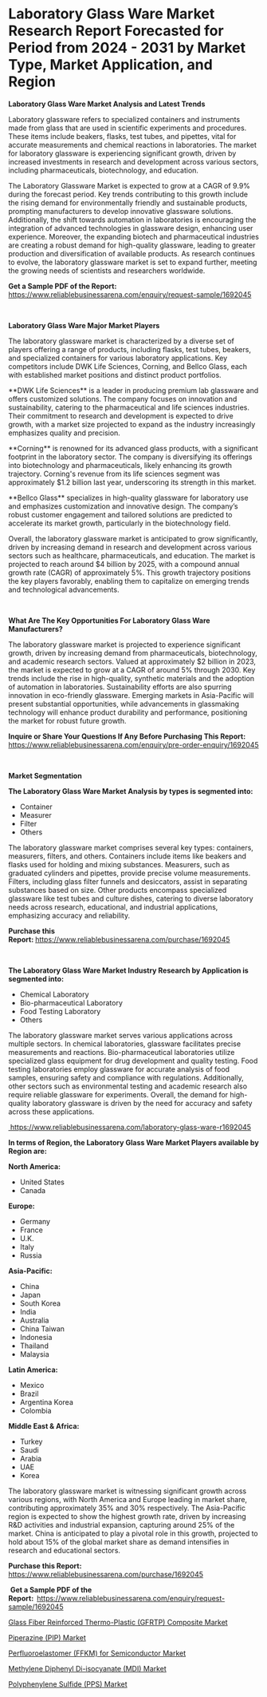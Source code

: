 <p><h1>Laboratory Glass Ware Market Research Report Forecasted for Period from 2024 -  2031 by Market Type, Market Application, and Region</h1></p><p><strong>Laboratory Glass Ware Market Analysis and Latest Trends</strong></p>
<p><p>Laboratory glassware refers to specialized containers and instruments made from glass that are used in scientific experiments and procedures. These items include beakers, flasks, test tubes, and pipettes, vital for accurate measurements and chemical reactions in laboratories. The market for laboratory glassware is experiencing significant growth, driven by increased investments in research and development across various sectors, including pharmaceuticals, biotechnology, and education.</p><p>The Laboratory Glassware Market is expected to grow at a CAGR of 9.9% during the forecast period. Key trends contributing to this growth include the rising demand for environmentally friendly and sustainable products, prompting manufacturers to develop innovative glassware solutions. Additionally, the shift towards automation in laboratories is encouraging the integration of advanced technologies in glassware design, enhancing user experience. Moreover, the expanding biotech and pharmaceutical industries are creating a robust demand for high-quality glassware, leading to greater production and diversification of available products. As research continues to evolve, the laboratory glassware market is set to expand further, meeting the growing needs of scientists and researchers worldwide.</p></p>
<p><strong>Get a Sample PDF of the Report:&nbsp;</strong> <a href="https://www.reliablebusinessarena.com/enquiry/request-sample/1692045?utm_campaign=1778&utm_medium=2&utm_source=Github&utm_content=ia&utm_term=18102024&utm_id=laboratory-glass-ware">https://www.reliablebusinessarena.com/enquiry/request-sample/1692045</a></p>
<p>&nbsp;</p>
<p><strong>Laboratory Glass Ware Major Market Players</strong></p>
<p><p>The laboratory glassware market is characterized by a diverse set of players offering a range of products, including flasks, test tubes, beakers, and specialized containers for various laboratory applications. Key competitors include DWK Life Sciences, Corning, and Bellco Glass, each with established market positions and distinct product portfolios.</p><p>**DWK Life Sciences** is a leader in producing premium lab glassware and offers customized solutions. The company focuses on innovation and sustainability, catering to the pharmaceutical and life sciences industries. Their commitment to research and development is expected to drive growth, with a market size projected to expand as the industry increasingly emphasizes quality and precision.</p><p>**Corning** is renowned for its advanced glass products, with a significant footprint in the laboratory sector. The company is diversifying its offerings into biotechnology and pharmaceuticals, likely enhancing its growth trajectory. Corning's revenue from its life sciences segment was approximately $1.2 billion last year, underscoring its strength in this market.</p><p>**Bellco Glass** specializes in high-quality glassware for laboratory use and emphasizes customization and innovative design. The company’s robust customer engagement and tailored solutions are predicted to accelerate its market growth, particularly in the biotechnology field.</p><p>Overall, the laboratory glassware market is anticipated to grow significantly, driven by increasing demand in research and development across various sectors such as healthcare, pharmaceuticals, and education. The market is projected to reach around $4 billion by 2025, with a compound annual growth rate (CAGR) of approximately 5%. This growth trajectory positions the key players favorably, enabling them to capitalize on emerging trends and technological advancements.</p></p>
<p>&nbsp;</p>
<p><strong>What Are The Key Opportunities For Laboratory Glass Ware Manufacturers?</strong></p>
<p><p>The laboratory glassware market is projected to experience significant growth, driven by increasing demand from pharmaceuticals, biotechnology, and academic research sectors. Valued at approximately $2 billion in 2023, the market is expected to grow at a CAGR of around 5% through 2030. Key trends include the rise in high-quality, synthetic materials and the adoption of automation in laboratories. Sustainability efforts are also spurring innovation in eco-friendly glassware. Emerging markets in Asia-Pacific will present substantial opportunities, while advancements in glassmaking technology will enhance product durability and performance, positioning the market for robust future growth.</p></p>
<p><strong>Inquire or Share Your Questions If Any Before Purchasing This Report:</strong> <a href="https://www.reliablebusinessarena.com/enquiry/pre-order-enquiry/1692045?utm_campaign=1778&utm_medium=2&utm_source=Github&utm_content=ia&utm_term=18102024&utm_id=laboratory-glass-ware">https://www.reliablebusinessarena.com/enquiry/pre-order-enquiry/1692045</a></p>
<p>&nbsp;</p>
<p><strong>Market Segmentation</strong></p>
<p><strong>The Laboratory Glass Ware Market Analysis by types is segmented into:</strong></p>
<p><ul><li>Container</li><li>Measurer</li><li>Filter</li><li>Others</li></ul></p>
<p><p>The laboratory glassware market comprises several key types: containers, measurers, filters, and others. Containers include items like beakers and flasks used for holding and mixing substances. Measurers, such as graduated cylinders and pipettes, provide precise volume measurements. Filters, including glass filter funnels and desiccators, assist in separating substances based on size. Other products encompass specialized glassware like test tubes and culture dishes, catering to diverse laboratory needs across research, educational, and industrial applications, emphasizing accuracy and reliability.</p></p>
<p><strong>Purchase this Report:&nbsp;</strong><a href="https://www.reliablebusinessarena.com/purchase/1692045?utm_campaign=1778&utm_medium=2&utm_source=Github&utm_content=ia&utm_term=18102024&utm_id=laboratory-glass-ware">https://www.reliablebusinessarena.com/purchase/1692045</a></p>
<p>&nbsp;</p>
<p><strong>The Laboratory Glass Ware Market Industry Research by Application is segmented into:</strong></p>
<p><ul><li>Chemical Laboratory</li><li>Bio-pharmaceutical Laboratory</li><li>Food Testing Laboratory</li><li>Others</li></ul></p>
<p><p>The laboratory glassware market serves various applications across multiple sectors. In chemical laboratories, glassware facilitates precise measurements and reactions. Bio-pharmaceutical laboratories utilize specialized glass equipment for drug development and quality testing. Food testing laboratories employ glassware for accurate analysis of food samples, ensuring safety and compliance with regulations. Additionally, other sectors such as environmental testing and academic research also require reliable glassware for experiments. Overall, the demand for high-quality laboratory glassware is driven by the need for accuracy and safety across these applications.</p></p>
<p><a href="https://www.reliablebusinessarena.com/laboratory-glass-ware-r1692045?utm_campaign=1778&utm_medium=2&utm_source=Github&utm_content=ia&utm_term=18102024&utm_id=laboratory-glass-ware">&nbsp;https://www.reliablebusinessarena.com/laboratory-glass-ware-r1692045</a></p>
<p><strong>In terms of Region, the Laboratory Glass Ware Market Players available by Region are:</strong></p>
<p>
    <p> <strong> North America: </strong>
        <ul>
            <li>United States</li>
            <li>Canada</li>
        </ul>
        </p> 
    <p> <strong> Europe: </strong>
        <ul>
            <li>Germany</li>
            <li>France</li>
            <li>U.K.</li>
            <li>Italy</li>
            <li>Russia</li>
        </ul>
        </p> 
    <p> <strong> Asia-Pacific: </strong>
        <ul>
            <li>China</li>
            <li>Japan</li>
            <li>South Korea</li>
            <li>India</li>
            <li>Australia</li>
            <li>China Taiwan</li>
            <li>Indonesia</li>
            <li>Thailand</li>
            <li>Malaysia</li>
        </ul>
        </p> 
    <p> <strong> Latin America: </strong>
        <ul>
            <li>Mexico</li>
            <li>Brazil</li>
            <li>Argentina Korea</li>
            <li>Colombia</li>
        </ul>
        </p> 
    <p> <strong> Middle East & Africa: </strong>
        <ul>
            <li>Turkey</li>
            <li>Saudi</li>
            <li>Arabia</li>
            <li>UAE</li>
            <li>Korea</li>
        </ul>
    </p>
    </p>
<p><p>The laboratory glassware market is witnessing significant growth across various regions, with North America and Europe leading in market share, contributing approximately 35% and 30% respectively. The Asia-Pacific region is expected to show the highest growth rate, driven by increasing R&D activities and industrial expansion, capturing around 25% of the market. China is anticipated to play a pivotal role in this growth, projected to hold about 15% of the global market share as demand intensifies in research and educational sectors.</p></p>
<p><strong>Purchase this Report: </strong><a href="https://www.reliablebusinessarena.com/purchase/1692045?utm_campaign=1778&utm_medium=2&utm_source=Github&utm_content=ia&utm_term=18102024&utm_id=laboratory-glass-ware">https://www.reliablebusinessarena.com/purchase/1692045</a></p>
<p>&nbsp;<strong>Get a Sample PDF of the Report:&nbsp;&nbsp;</strong><a href="https://www.reliablebusinessarena.com/enquiry/request-sample/1692045?utm_campaign=1778&utm_medium=2&utm_source=Github&utm_content=ia&utm_term=18102024&utm_id=laboratory-glass-ware">https://www.reliablebusinessarena.com/enquiry/request-sample/1692045</a></p>
<p><strong></strong></p>
<p><p><a href="https://www.linkedin.com/pulse/global-perspectives-glass-fiber-reinforced-thermo-plastic-gfrtp-3oqec?utm_campaign=1778&utm_medium=2&utm_source=Github&utm_content=ia&utm_term=18102024&utm_id=laboratory-glass-ware">Glass Fiber Reinforced Thermo-Plastic (GFRTP) Composite Market</a></p><p><a href="https://www.linkedin.com/pulse/piperazine-pip-market-share-size-trends-industry-analysis-report-6i1cc?utm_campaign=1778&utm_medium=2&utm_source=Github&utm_content=ia&utm_term=18102024&utm_id=laboratory-glass-ware">Piperazine (PIP) Market</a></p><p><a href="https://www.linkedin.com/pulse/strategic-market-insights-global-perfluoroelastomer-ffkm-semiconductor-roiwc?utm_campaign=1778&utm_medium=2&utm_source=Github&utm_content=ia&utm_term=18102024&utm_id=laboratory-glass-ware">Perfluoroelastomer (FFKM) for Semiconductor Market</a></p><p><a href="https://www.linkedin.com/pulse/methylene-diphenyl-di-isocyanate-mdi-market-outlook-current-assessment-rfbwc?utm_campaign=1778&utm_medium=2&utm_source=Github&utm_content=ia&utm_term=18102024&utm_id=laboratory-glass-ware">Methylene Diphenyl Di-isocyanate (MDI) Market</a></p><p><a href="https://www.linkedin.com/pulse/emerging-trends-polyphenylene-sulfide-pps-market-global-outlook-tcv1c?utm_campaign=1778&utm_medium=2&utm_source=Github&utm_content=ia&utm_term=18102024&utm_id=laboratory-glass-ware">Polyphenylene Sulfide (PPS) Market</a></p></p>